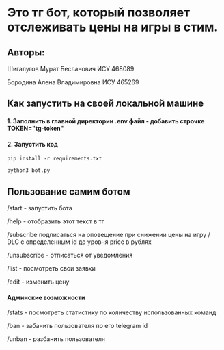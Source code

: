 # Это тг бот, который позволяет отслеживать цены на игры в стим.
## Авторы:
 Шигалугов Мурат Бесланович ИСУ 468089 
 
Бородина Алена Владимировна ИСУ 465269

## Как запустить на своей локальной машине
#### 1. Заполнить в главной директории .env файл - добавить строчке TOKEN="tg-token"
#### 2. Запустить код
```
pip install -r requirements.txt
```

```
python3 bot.py
```
## Пользование самим ботом
/start - запустить бота

/help - отобразить этот текст в тг

/subscribe подписаться на оповещение при снижении цены на игру / DLC с определенным id до уровня price в рублях

/unsubscribe - отписаться от уведомления

/list - посмотреть свои заявки

/edit - изменить цену                      

#### Админские возможности
/stats - посмотреть статистику по количеству использованных команд

/ban - забанить пользователя по его telegram id

/unban - разбанить пользователя
